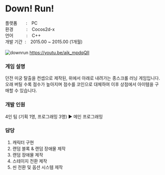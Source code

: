 # Down! Run!

플랫폼  : PC </br>
환경   : Cocos2d-x </br>
언어   : C++ </br>
개발 기간&nbsp;&nbsp;: 2015.00 ~ 2015.00 (1개월) </br>
 </br>
![downrun](https://github.com/mi-tto/DownRun/assets/165986410/a5a6616c-0147-4abf-9506-a8d6a6341b57)
https://youtu.be/aik_mpdqQII
 </br>
### 게임 설명 </br>
던전 미궁 탈출을 컨셉으로 제작된, 위에서 아래로 내려가는 종스크롤 러닝 게임입니다.
오래 버틸 수록 점수가 높아지며 점수를 코인으로 대체하여 이후 상점에서 아이템을 구매할 수 있습니다.
### 개발 인원 </br>
4인 팀 (기획 1명, 프로그래밍 3명) ▶ 메인 프로그래밍
### 담당 </br>
1. 캐릭터 구현
2. 랜덤 블록 & 랜덤 장애물 제작
3. 랜덤 장애물 제작
4. 스테이지 전환 제작
5. 씬 전환 및 옵션 시스템 제작 
 </br>
 </br>
